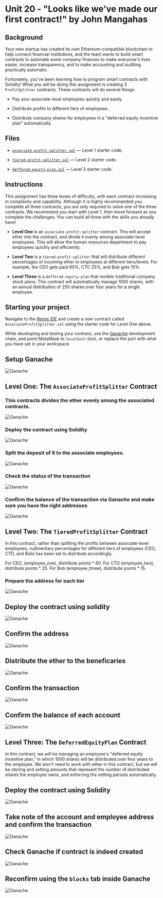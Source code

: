 # Unit 20 - "Looks like we've made our first contract!" by John Mangahas

## Background

Your new startup has created its own Ethereum-compatible blockchain to help connect financial institutions, and the team wants to build smart contracts to automate some company finances to make everyone's lives easier, increase transparency, and to make accounting and auditing practically automatic.

Fortunately, you've been learning how to program smart contracts with Solidity! What you will be doing this assignment is creating 3 `ProfitSplitter` contracts. These contracts will do several things:

* Pay your associate-level employees quickly and easily.

* Distribute profits to different tiers of employees.

* Distribute company shares for employees in a "deferred equity incentive plan" automatically.

## Files

* [`associate-profit-splitter.sol`](associate-profit-splitter.sol) — Level 1 starter code.

* [`tiered-profit-splitter.sol`](tiered-profit-splitter.sol) — Level 2 starter code.

* [`deffered-equity-plan.sol`](deffered-equity-plan.sol) — Level 3 starter code.

## Instructions

This assignment has three levels of difficulty, with each contract increasing in complexity and capability. Although it is highly recommended you complete all three contracts, you are only required to solve one of the three contracts. We recommend you start with Level 1, then move forward as you complete the challenges. You can build all three with the skills you already have!

* **Level One** is an `associate-profit-splitter` contract. This will accept ether into the contract, and divide it evenly among associate-level employees. This will allow the human resources department to pay employees quickly and efficiently.

* **Level Two** is a `tiered-profit-splitter` that will distribute different percentages of incoming ether to employees at different tiers/levels. For example, the CEO gets paid 60%, CTO 25%, and Bob gets 15%.

* **Level Three** is a `deffered-equity-plan` that models traditional company stock plans. This contract will automatically manage 1000 shares, with an annual distribution of 250 shares over four years for a single employee.

## Starting your project

Navigate to the [Remix IDE](https://remix.ethereum.org) and create a new contract called `AssociateProfitSplitter.sol` using the starter code for Level One above.

While developing and testing your contract, use the [Ganache](https://www.trufflesuite.com/ganache) development chain, and point MetaMask to `localhost:8545`, or replace the port with what you have set in your workspace.

## Setup Ganache 

![Ganache](Images/ganache1.png)


## Level One: The `AssociateProfitSplitter` Contract

### This contracts divides the ether evenly among the associated contracts. 

![Ganache](Images/ganache2.png)

### Deploy the contract using Solidity

![Ganache](Images/deploya1.png)

### Split the deposit of 6 to the associate employees.

![Ganache](Images/deploya2.png)

### Check the status of the transaction 

![Ganache](Images/deploya3.png)

### Confirm the balance of the transaction via Ganache and make sure you have the right addresses

![Ganache](Images/deploya4.png)

## Level Two: The `TieredProfitSplitter` Contract

In this contract, rather than splitting the profits between associate-level employees, rudimentary percentages for different tiers of employees (CEO, CTO, and Bob) has been set to distribute accordingly.

For CEO, (employee_one), distribute points * 60.
For CTO (employee_two), distribute points * 25.
For Bob (employee_three), distribute points * 15.

### Prepare the address for each tier
![Ganache](Images/tieredprofitsplitter.png)


## Deploy the contract using solidity
![Ganache](Images/deployb1.png)

## Confirm the address 
![Ganache](Images/deployb2.png)

## Distribute the ether to the beneficaries
![Ganache](Images/deployb3.png)

## Confirm the transaction
![Ganache](Images/tieredprofitsplitter3.png)

## Confirm the balance of each account
![Ganache](Images/tieredprofitsplitter2.png)

## Level Three: The `DeferredEquityPlan` Contract

In this contract, we will be managing an employee's "deferred equity incentive plan," in which 1000 shares will be distributed over four years to the employee. We won't need to work with ether in this contract, but we will be storing and setting amounts that represent the number of distributed shares the employee owns, and enforcing the vetting periods automatically.

## Deploy the contract using Solidity
![Ganache](Images/deployc1.png)

## Take note of the account and employee address and confirm the transaction

![Ganache](Images/deployc3.png)


## Check Ganache if contract is indeed created 

![Ganache](Images/deployc4.png)

## Reconfirm using the `blocks` tab inside Ganache

![Ganache](Images/deployc5.png)